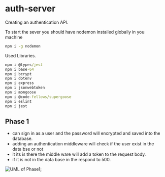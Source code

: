 # auth-server

Creating an authentication API.

To start the sever you should have nodemon installed globally in you machine

```cmd
npm i -g nodemon
```

Used Libraries.

```cmd
npm i @types/jest
npm i base-64
npm i bcrypt
npm i dotenv
npm i express
npm i jsonwebtoken
npm i mongoose
npm i @code-fellows/supergoose
npm i eslint
npm i jest
```

## Phase 1

- can sign in as a user and the password will encrypted and saved into the database.
- adding an authentication middleware will check if the user exist in the data bse or not
- it its is there the middle ware will add a token to the request body.
- if it is not in the data base in the respond to 500.

![UML of Phase1](../assets/Ph1);
